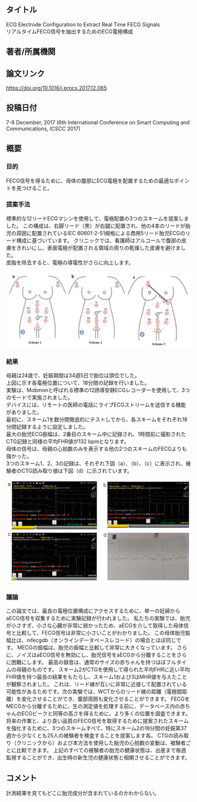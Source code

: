 ## タイトル
ECG Electrode Configuration to Extract Real Time FECG Signals  
リアルタイムFECG信号を抽出するためのECG電極構成

## 著者/所属機関

## 論文リンク
https://doi.org/10.1016/j.procs.2017.12.065

## 投稿日付
7-8 December, 2017
(6th International Conference on Smart Computing and Communications, ICSCC 2017)

## 概要
### 目的
FECG信号を得るために、母体の腹部にECG電極を配置するための最適なポイントを見つけること。

### 提案手法
標準的な12リードECGマシンを使用して、電極配置の3つのスキームを提案しました。
この構成は、右脚リード（黒）が右腿に配置され、他の4本のリードが胎児の周囲に配置されているIEC 60601-2-51規格による商用5リード胎児ECGのリード構成に基づいています。
クリニックでは、看護師はアルコールで腹部の皮膚をきれいにし、表面電極が配置される領域の周りの乾燥した皮膚を避けました。  
皮脂を除去すると、電極の導電性がさらに向上します。

![Figure.1](ECG_fig1.png)

### 結果
母親は24歳で、妊娠期間は34週5日で胎位は頭位でした。  
上図に示す各電極位置について、18分間の記録を行いました。  
実験は、Mobmonと呼ばれる標準の12誘導安静ECGレコーダーを使用して、3つのモードで実施されました。  
デバイスには、リモートの医師の電話にライブECGストリームを送信する機能がありました。  
最初に、スキーム1を数分間徹底的にテストしてから、各スキームをそれぞれ18分間記録するように設定しました。  
最大の胎児ECG振幅は、2番目のスキーム中に記録され、1時間前に撮影されたCTG記録と同様の平均FHR値が132 bpmとなります。  
母体の信号は、母親の心拍数のみを表示する他の2つのスキームのFECGよりも強かった。  
3つのスキーム1、2、3の記録は、それぞれ下図（a）、（b）、（c）に表示され、被験者のCTG読み取り値は下図（d）に示されています。

![Figure.2](ECG_fig2.png)

### 議論
この論文では、最良の電極位置構成にアクセスするために、単一の妊婦からaECG信号を収集するために実験記録が行われました。
私たちの実験では、胎児が小さすぎ、小さな心臓が非常に弱かったため、aECGを介して取得した母体信号と比較して、FECG信号は非常に小さいことがわかりました。
この母体胎児振幅比は、nifecgdb（オンラインデータベースレコード）の場合とほぼ同じです。
MECGの振幅は、胎児の振幅と比較して非常に大きくなっています。
さらに、ノイズはaECG信号を無効にし、胎児信号をaECGから分離することをさらに困難にします。
最高の録音は、通常のサイズの赤ちゃんを持つほぼフルタイムの母親のものです。
スキーム2がCTGを使用して得られた平均FHRに近い平均FHR値を持つ最良の結果をもたらし、スキーム1および3はMHR値を与えたことが観察されました。
これは、リード線が互いに非常に近接して配置されている可能性があるためです。次の実験では、WCTからのリード線の距離（電極間距離）を変化させることができ、腹部周囲も変化させることができます。
FECGをMECGから分離するために、生の測定値を処理する前に、データベース内の赤ちゃんのECGピークと同等の高さを得るために、より多くの位置を調査できます。
将来の作業と、より良い品質のFECG信号を取得するために提案されたスキームを強化するために、3つのスキームすべて、特にスキーム2の18分間の妊娠第37週から少なくとも25人の被験者を検査することを提案します各。
CTGの読み取り（クリニックから）および本方法を使用した胎児の心拍数の変動は、被験者ごとに比較できます。
上記のすべての被験者の胎児の健康状態は、出産まで毎週監視することができ、出生時の新生児の健康状態と相関させることができます。

## コメント
計測結果を見てもどこに胎児成分が含まれているのかわからない。
